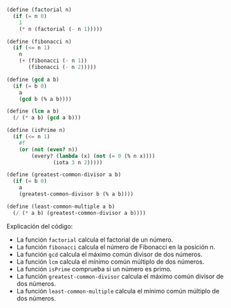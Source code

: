 ```scheme

(define (factorial n)
  (if (= n 0)
    1
    (* n (factorial (- n 1)))))

(define (fibonacci n)
  (if (<= n 1)
    n
    (+ (fibonacci (- n 1))
       (fibonacci (- n 2)))))

(define (gcd a b)
  (if (= b 0)
    a
    (gcd b (% a b))))

(define (lcm a b)
  (/ (* a b) (gcd a b)))

(define (isPrime n)
  (if (<= n 1)
    #f
    (or (not (even? n))
        (every? (lambda (x) (not (= 0 (% n x))))
               (iota 3 n 2)))))

(define (greatest-common-divisor a b)
  (if (= b 0)
    a
    (greatest-common-divisor b (% a b))))

(define (least-common-multiple a b)
  (/ (* a b) (greatest-common-divisor a b))))

```

Explicación del código:

* La función `factorial` calcula el factorial de un número.
* La función `fibonacci` calcula el número de Fibonacci en la posición n.
* La función `gcd` calcula el máximo común divisor de dos números.
* La función `lcm` calcula el mínimo común múltiplo de dos números.
* La función `isPrime` comprueba si un número es primo.
* La función `greatest-common-divisor` calcula el máximo común divisor de dos números.
* La función `least-common-multiple` calcula el mínimo común múltiplo de dos números.